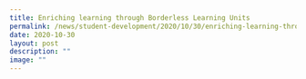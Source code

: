```yaml
---
title: Enriching learning through Borderless Learning Units
permalink: /news/student-development/2020/10/30/enriching-learning-through-borderless-learning-units/
date: 2020-10-30
layout: post
description: ""
image: ""
---
```

